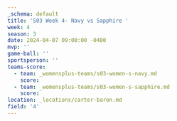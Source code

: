 ```yaml
---
_schema: default
title: 'S03 Week 4- Navy vs Sapphire '
week: 4
season: 3
date: 2024-04-07 09:00:00 -0400
mvp: ''
game-ball: ''
sportsperson: ''
teams-score:
  - team: _womensplus-teams/s03-women-s-navy.md
    score:
  - team: _womensplus-teams/s03-women-s-sapphire.md
    score:
location: _locations/carter-baron.md
field: '4'
---
```

